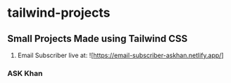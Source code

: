 # tailwind-projects
## Small Projects Made using Tailwind CSS
1. Email Subscriber live at: ![https://email-subscriber-askhan.netlify.app/]
### ASK Khan
